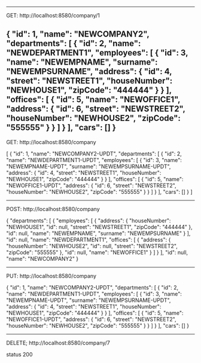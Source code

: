 -----------------------------------------------------------------------------------------
GET: http://localhost:8580/company/1

{
  "id": 1,
  "name": "NEWCOMPANY2",
  "departments": [
    {
      "id": 2,
      "name": "NEWDEPARTMENT1",
      "employees": [
        {
          "id": 3,
          "name": "NEWEMPNAME",
          "surname": "NEWEMPSURNAME",
          "address": {
            "id": 4,
            "street": "NEWSTREET1",
            "houseNumber": "NEWHOUSE1",
            "zipCode": "444444"
          }
        }
      ],
      "offices": [
        {
          "id": 5,
          "name": "NEWOFFICE1",
          "address": {
            "id": 6,
            "street": "NEWSTREET2",
            "houseNumber": "NEWHOUSE2",
            "zipCode": "555555"
          }
        }
      ]
    }
  ],
  "cars": []
}
-----------------------------------------------------------------------------------------

GET: http://localhost:8580/company

[
  {
    "id": 1,
    "name": "NEWCOMPANY2-UPDT",
    "departments": [
      {
        "id": 2,
        "name": "NEWDEPARTMENT1-UPDT",
        "employees": [
          {
            "id": 3,
            "name": "NEWEMPNAME-UPDT",
            "surname": "NEWEMPSURNAME-UPDT",
            "address": {
              "id": 4,
              "street": "NEWSTREET1",
              "houseNumber": "NEWHOUSE1",
              "zipCode": "444444"
            }
          }
        ],
        "offices": [
          {
            "id": 5,
            "name": "NEWOFFICE1-UPDT",
            "address": {
              "id": 6,
              "street": "NEWSTREET2",
              "houseNumber": "NEWHOUSE2",
              "zipCode": "555555"
            }
          }
        ]
      }
    ],
    "cars": []
  }
]

-----------------------------------------------------------------------------------------

POST: http://localhost:8580/company

{
  "departments": [
    {
      "employees": [
        {
          "address": {
            "houseNumber": "NEWHOUSE1",
            "id": null,
            "street": "NEWSTREET1",
            "zipCode": "444444"
          },
          "id": null,
          "name": "NEWEMPNAME",
          "surname": "NEWEMPSURNAME"
        }
      ],
      "id": null,
      "name": "NEWDEPARTMENT1",
      "offices": [
        {
          "address": {
            "houseNumber": "NEWHOUSE2",
            "id": null,
            "street": "NEWSTREET2",
            "zipCode": "555555"
          },
          "id": null,
          "name": "NEWOFFICE1"
        }
      ]
    }
  ],
  "id": null,
  "name": "NEWCOMPANY2"
}

-----------------------------------------------------------------------------------------
PUT: http://localhost:8580/company

{
  "id": 1,
  "name": "NEWCOMPANY2-UPDT",
  "departments": [
    {
      "id": 2,
      "name": "NEWDEPARTMENT1-UPDT",
      "employees": [
        {
          "id": 3,
          "name": "NEWEMPNAME-UPDT",
          "surname": "NEWEMPSURNAME-UPDT",
          "address": {
            "id": 4,
            "street": "NEWSTREET1",
            "houseNumber": "NEWHOUSE1",
            "zipCode": "444444"
          }
        }
      ],
      "offices": [
        {
          "id": 5,
          "name": "NEWOFFICE1-UPDT",
          "address": {
            "id": 6,
            "street": "NEWSTREET2",
            "houseNumber": "NEWHOUSE2",
            "zipCode": "555555"
          }
        }
      ]
    }
  ],
  "cars": []
}
  
-----------------------------------------------------------------------------------------
DELETE; http://localhost:8580/company/7

status 200
